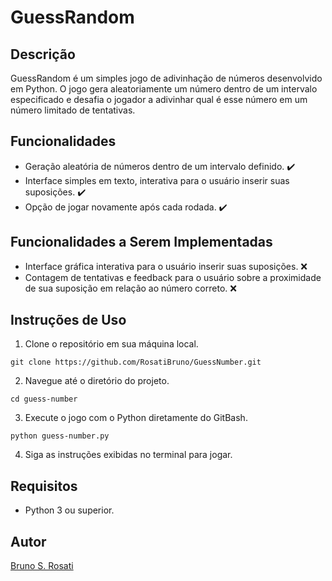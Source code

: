 # GuessRandom

## Descrição
GuessRandom é um simples jogo de adivinhação de números desenvolvido em Python. O jogo gera aleatoriamente um número dentro de um intervalo especificado e desafia o jogador a adivinhar qual é esse número em um número limitado de tentativas.

## Funcionalidades
- Geração aleatória de números dentro de um intervalo definido. ✔️
- Interface simples em texto, interativa para o usuário inserir suas suposições. ✔️
- Opção de jogar novamente após cada rodada. ✔️

## Funcionalidades a Serem Implementadas
- Interface gráfica interativa para o usuário inserir suas suposições. ❌
- Contagem de tentativas e feedback para o usuário sobre a proximidade de sua suposição em relação ao número correto. ❌

## Instruções de Uso
1. Clone o repositório em sua máquina local.
```
git clone https://github.com/RosatiBruno/GuessNumber.git
```
2. Navegue até o diretório do projeto.
```
cd guess-number
```
3. Execute o jogo com o Python diretamente do GitBash.
```
python guess-number.py
```
4. Siga as instruções exibidas no terminal para jogar.

## Requisitos
- Python 3 ou superior.

## Autor
[Bruno S. Rosati](https://github.com/RosatiBruno)